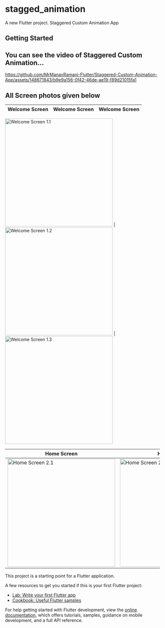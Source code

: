 # stagged_animation

A new Flutter project.
Staggered Custom Animation App

## Getting Started
## You can see the video of Staggered Custom Animation...



https://github.com/MrManavRamani-Flutter/Staggered-Custom-Animation-App/assets/148671843/b9e9a156-0f42-46de-ae19-f89d21015fa1


## All Screen photos given below

Welcome Screen | Welcome Screen | Welcome Screen  
---------------------- | ---------------------- | ----------------------

<img src="https://github.com/MrManavRamani-Flutter/Staggered-Custom-Animation-App/assets/148671843/fa85a839-65be-488d-883d-cca65e27a6ab" alt="Welcome Screen 1.1" height="350"> | <img src="https://github.com/MrManavRamani-Flutter/Staggered-Custom-Animation-App/assets/148671843/ef97ac91-3f7d-4d28-8419-065b8676eac9" alt="Welcome Screen 1.2" height="350"> | <img src="https://github.com/MrManavRamani-Flutter/Staggered-Custom-Animation-App/assets/148671843/fa60a061-9d37-4e6d-824f-4cf24f14bc08" alt="Welcome Screen 1.3" height="350"> 


Home Screen | Home Screen | Home Screen | Home Screen | Home Screen
---------------------- | ---------------------- | ---------------------- | ---------------------- | ---------------------- 
<img src="https://github.com/MrManavRamani-Flutter/Staggered-Custom-Animation-App/assets/148671843/cb6cea4c-a593-499c-ac0e-5a5bfa46103f" alt="Home Screen 2.1" height="350"> | <img src="https://github.com/MrManavRamani-Flutter/Staggered-Custom-Animation-App/assets/148671843/cdb79213-0161-4212-931a-c4b046c7d91b" alt="Home Screen 2.2" height="350"> | <img src="https://github.com/MrManavRamani-Flutter/Staggered-Custom-Animation-App/assets/148671843/e4aedbff-a0db-44d0-902d-45e8d6635be2" alt="Home Screen 2.3" height="350"> | <img src="https://github.com/MrManavRamani-Flutter/Staggered-Custom-Animation-App/assets/148671843/c1107e22-386a-4a5d-8e62-351ebf4caafe" alt="Home Screen 2.4" height="350"> | <img src="https://github.com/MrManavRamani-Flutter/Staggered-Custom-Animation-App/assets/148671843/e7705f43-d29d-4016-ac71-f90ba7d9fb5b" alt="Home Screen 2.5" height="350"> | 

This project is a starting point for a Flutter application.

A few resources to get you started if this is your first Flutter project:

- [Lab: Write your first Flutter app](https://docs.flutter.dev/get-started/codelab)
- [Cookbook: Useful Flutter samples](https://docs.flutter.dev/cookbook)

For help getting started with Flutter development, view the
[online documentation](https://docs.flutter.dev/), which offers tutorials,
samples, guidance on mobile development, and a full API reference.
